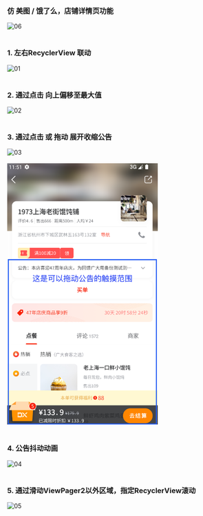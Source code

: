 ### 仿 美图 / 饿了么，店铺详情页功能
<img src="06.gif" alt="06" width="350">
<br/>
<br/>

### 1. 左右RecyclerView 联动
<img src="01.gif" alt="01" width="350">
<br/>
<br/>

### 2. 通过点击 向上偏移至最大值
<img src="02.gif" alt="02" width="350">
<br/>
<br/>

### 3. 通过点击 或 拖动 展开收缩公告
<img src="03.gif" alt="03" width="350"><br/><br/><img src="07.png" alt="07" width="350">
<br/>
<br/>

### 4. 公告抖动动画
<img src="04.gif" alt="04" width="350">
<br/>
<br/>

### 5. 通过滑动ViewPager2以外区域，指定RecyclerView滚动
<img src="05.gif" alt="05" width="350">





